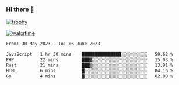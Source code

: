 ### Hi there 👋

[![trophy](https://github-profile-trophy.vercel.app/?username=cxnky&theme=dracula)](https://github.com/ryo-ma/github-profile-trophy)

[![wakatime](https://wakatime.com/badge/user/1c39c599-5497-41b9-a5be-2c4676e7fd23.svg)](https://wakatime.com/@1c39c599-5497-41b9-a5be-2c4676e7fd23)
<!--START_SECTION:waka-->

```txt
From: 30 May 2023 - To: 06 June 2023

JavaScript   1 hr 30 mins    ███████████████░░░░░░░░░░   59.62 %
PHP          22 mins         ███▓░░░░░░░░░░░░░░░░░░░░░   15.03 %
Rust         21 mins         ███▒░░░░░░░░░░░░░░░░░░░░░   13.91 %
HTML         6 mins          █░░░░░░░░░░░░░░░░░░░░░░░░   04.16 %
Go           4 mins          ▓░░░░░░░░░░░░░░░░░░░░░░░░   02.80 %
```

<!--END_SECTION:waka-->

